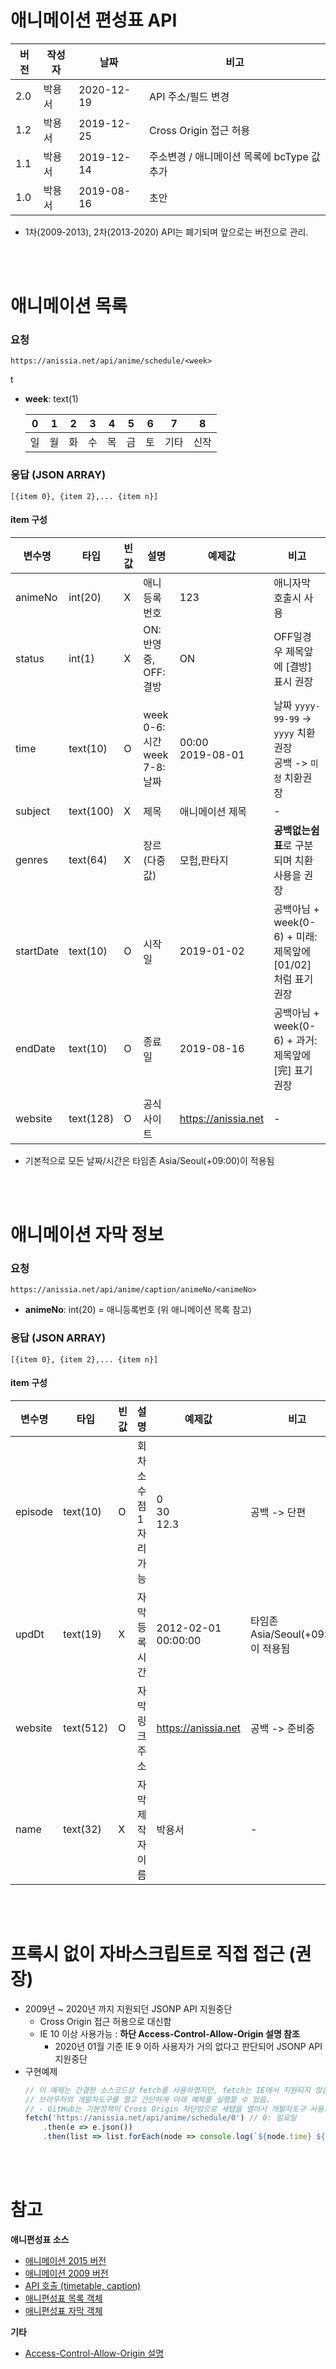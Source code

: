 # 애니메이션 편성표 API
|버전|작성자|날짜|비고|
|-|-|-|-|
|2.0|박용서|2020-12-19|API 주소/필드 변경|
|1.2|박용서|2019-12-25|Cross Origin 접근 허용|
|1.1|박용서|2019-12-14|주소변경 / 애니메이션 목록에 bcType 값 추가|
|1.0|박용서|2019-08-16|초안|
- 1차(2009-2013), 2차(2013-2020) API는 폐기되며 앞으로는 버전으로 관리.

<br/><br/>

# 애니메이션 목록
### 요청
```
https://anissia.net/api/anime/schedule/<week>
```
t
* **week**: text(1)

   |0|1|2|3|4|5|6|7|8|
   |-|-|-|-|-|-|-|-|-|
   |일|월|화|수|목|금|토|기타|신작|

### 응답 (JSON ARRAY)
```
[{item 0}, {item 2},... {item n}]
```
#### item 구성

|변수명|타입|빈값|설명|예제값|비고|
|-|-|-|-|-|-|
|animeNo|int(20)|X|애니등록번호|123|애니자막 호출시 사용|
|status|int(1)|X|ON: 반영중, OFF: 결방|ON|OFF일경우 제목앞에 [결방] 표시 권장|
|time|text(10)|O|week 0-6: 시간 <br/> week 7-8: 날짜|00:00 <br/> 2019-08-01|날짜 `yyyy-99-99` -> `yyyy` 치환권장 <br/> 공백 -> `미정` 치환권장|
|subject|text(100)|X|제목|애니메이션 제목|-|
|genres|text(64)|X|장르 (다중값)|모험,판타지| **공백없는쉼표**로 구분되며 치환사용을 권장|
|startDate|text(10)|O|시작일|2019-01-02|공백아님 + week(0-6) + 미래: 제목앞에 [01/02] 처럼 표기 권장|
|endDate|text(10)|O|종료일|2019-08-16|공백아님 + week(0-6) + 과거: 제목앞에 [完] 표기 권장|
|website|text(128)|O|공식사이트|https://anissia.net|-|

- 기본적으로 모든 날짜/시간은 타임존 Asia/Seoul(+09:00)이 적용됨

<br/><br/>

# 애니메이션 자막 정보
### 요청
```
https://anissia.net/api/anime/caption/animeNo/<animeNo>
```

* **animeNo**: int(20) = 애니등록번호 (위 애니메이션 목록 참고)

### 응답 (JSON ARRAY)
```
[{item 0}, {item 2},... {item n}]
```
#### item 구성

|변수명|타입|빈값|설명|예제값|비고|
|-|-|-|-|-|-|
|episode|text(10)|O|회차<br/>소수점1자리 가능|0<br/>30 <br/> 12.3|공백 -> 단편|
|updDt|text(19)|X|자막등록시간|2012-02-01 00:00:00|타임존 Asia/Seoul(+09:00)이 적용됨|
|website|text(512)|O|자막링크주소|https://anissia.net|공백 -> 준비중|
|name|text(32)|X|자막제작자이름|박용서|-|

<br/><br/>

# 프록시 없이 자바스크립트로 직접 접근 (권장)
- 2009년 ~ 2020년 까지 지원되던 JSONP API 지원중단
    - Cross Origin 접근 허용으로 대신함
    - IE 10 이상 사용가능 : **하단 Access-Control-Allow-Origin 설명 참조**
        - 2020년 01월 기준 IE 9 이하 사용자가 거의 없다고 판단되어 JSONP API 지원중단
- 구현예제
   ``` javascript
   // 이 예제는 간결한 소스코드상 fetch를 사용하였지만, fetch는 IE에서 지원되지 않음으로 다른 라이브러리 사용권장
   // 브라우저의 개발자도구를 열고 간단하게 아래 예제를 실행할 수 있음.
   // - GitHub는 기본정책이 Cross Origin 차단임으로 새탭을 열어서 개발자도구 사용.
   fetch('https://anissia.net/api/anime/schedule/0') // 0: 일요일
       .then(e => e.json())
       .then(list => list.forEach(node => console.log(`${node.time} ${node.subject}`)));
   ```

<br/><br/>

# 참고
**애니편성표 소스**
* [애니메이션 2015 버전](https://github.com/anissia-net/anissia-web/blob/master/src/views/timetable/2015.vue)
* [애니메이션 2009 버전](https://github.com/anissia-net/anissia-web/blob/master/src/views/timetable/2009.vue)
* [API 호출 (timetable, caption)](https://github.com/anissia-net/anissia-web/blob/master/src/services/AnimeService.ts)
* [애니편성표 목록 객체](https://github.com/anissia-net/anissia-web/blob/master/src/models/AnimeTimetable.ts)
* [애니편성표 자막 객체](https://github.com/anissia-net/anissia-web/blob/master/src/models/AnimeCaption.ts)

**기타**
* [Access-Control-Allow-Origin 설명](https://developer.mozilla.org/en-US/docs/Web/HTTP/Headers/Access-Control-Allow-Origin)
